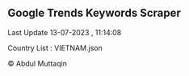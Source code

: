 

## Google Trends Keywords Scraper 
 
Last Update 13-07-2023 , 11:14:08

Country List :
VIETNAM.json



© Abdul Muttaqin 
